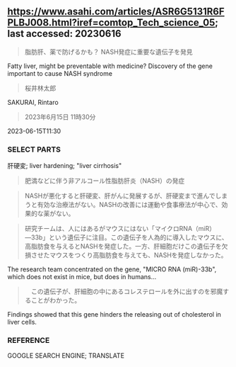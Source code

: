 ## https://www.asahi.com/articles/ASR6G5131R6FPLBJ008.html?iref=comtop_Tech_science_05; last accessed: 20230616

> 脂肪肝、薬で防げるかも？ NASH発症に重要な遺伝子を発見

Fatty liver, might be preventable with medicine? Discovery of the gene important to cause NASH syndrome 

> 桜井林太郎

SAKURAI, Rintaro

> 2023年6月15日 11時30分

2023-06-15T11:30

### SELECT PARTS

肝硬変; liver hardening; "liver cirrhosis"

> 肥満などに伴う非アルコール性脂肪肝炎（NASH）の発症

> NASHが悪化すると肝硬変、肝がんに発展するが、肝硬変まで進んでしまうと有効な治療法がない。NASHの改善には運動や食事療法が中心で、効果的な薬がない。

> 研究チームは、人にはあるがマウスにはない「マイクロRNA（miR）―33b」という遺伝子に注目。この遺伝子を人為的に導入したマウスに、高脂肪食を与えるとNASHを発症した。一方、肝細胞だけこの遺伝子を欠損させたマウスをつくり高脂肪食を与えても、NASHを発症しなかった。

The research team concentrated on the gene, "MICRO RNA (miR)-33b", which does not exist in mice, but does in humans... 

>　この遺伝子が、肝細胞の中にあるコレステロールを外に出すのを邪魔することがわかった。

Findings showed that this gene hinders the releasing out of cholesterol in liver cells.

### REFERENCE

GOOGLE SEARCH ENGINE; TRANSLATE
